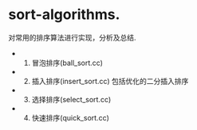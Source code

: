 # sort-algorithms. 
对常用的排序算法进行实现，分析及总结.

- 1. 冒泡排序(ball_sort.cc)
- 2. 插入排序(insert_sort.cc) 包括优化的二分插入排序
- 3. 选择排序(select_sort.cc)
- 4. 快速排序(quick_sort.cc)
